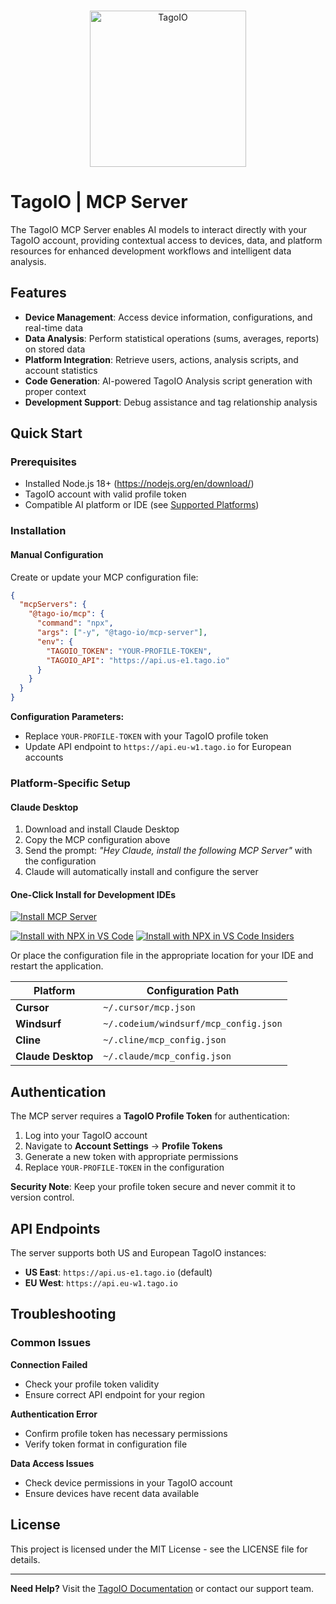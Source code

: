 <br/>
<p align="center">
  <img src="https://assets.tago.io/tagoio/tagoio.png" width="250px" alt="TagoIO"></img>
</p>

# TagoIO | MCP Server

The TagoIO MCP Server enables AI models to interact directly with your TagoIO account, providing contextual access to devices, data, and platform resources for enhanced development workflows and intelligent data analysis.

## Features

- **Device Management**: Access device information, configurations, and real-time data
- **Data Analysis**: Perform statistical operations (sums, averages, reports) on stored data
- **Platform Integration**: Retrieve users, actions, analysis scripts, and account statistics
- **Code Generation**: AI-powered TagoIO Analysis script generation with proper context
- **Development Support**: Debug assistance and tag relationship analysis

## Quick Start

### Prerequisites

- Installed Node.js 18+ (https://nodejs.org/en/download/)
- TagoIO account with valid profile token
- Compatible AI platform or IDE (see [Supported Platforms](#supported-platforms))

### Installation

#### Manual Configuration

Create or update your MCP configuration file:

```json
{
  "mcpServers": {
    "@tago-io/mcp": {
      "command": "npx",
      "args": ["-y", "@tago-io/mcp-server"],
      "env": {
        "TAGOIO_TOKEN": "YOUR-PROFILE-TOKEN",
        "TAGOIO_API": "https://api.us-e1.tago.io"
      }
    }
  }
}
```

**Configuration Parameters:**

- Replace `YOUR-PROFILE-TOKEN` with your TagoIO profile token
- Update API endpoint to `https://api.eu-w1.tago.io` for European accounts

### Platform-Specific Setup

#### Claude Desktop

1. Download and install Claude Desktop
2. Copy the MCP configuration above
3. Send the prompt: _"Hey Claude, install the following MCP Server"_ with the configuration
4. Claude will automatically install and configure the server

#### One-Click Install for Development IDEs

[![Install MCP Server](https://cursor.com/deeplink/mcp-install-light.svg)](https://cursor.com/install-mcp?name=%40tago-io%2Fmcp&config=eyJjb21tYW5kIjoibnB4IC15IEB0YWdvLWlvL21jcC1zZXJ2ZXIiLCJlbnYiOnsiVEFHT0lPX1RPS0VOIjoiWU9VUi1QUk9GSUxFLVRPS0VOIiwiVEFHT0lPX0FQSSI6Imh0dHBzOi8vYXBpLnVzLWUxLnRhZ28uaW8ifX0%3D)

[![Install with NPX in VS Code](https://img.shields.io/badge/VS_Code-NPM-0098FF?style=flat-square&logo=visualstudiocode&logoColor=white)](https://insiders.vscode.dev/redirect/mcp/install?name=%40tago-io%2Fmcp&config=%7B%22command%22%3A%22npx%22%2C%22args%22%3A%5B%22-y%22%2C%22%40tago-io%2Fmcp-server%22%5D%2C%22env%22%3A%7B%22TAGOIO_TOKEN%22%3A%22%24%7Binput%3AtagoToken%7D%22%2C%22TAGOIO_API%22%3A%22https%3A%2F%2Fapi.us-e1.tago.io%22%7D%7D&inputs=%5B%7B%22type%22%3A%22promptString%22%2C%22id%22%3A%22tagoToken%22%2C%22description%22%3A%22TagoIO%20Profile%20Token%22%2C%22password%22%3Atrue%7D%5D) [![Install with NPX in VS Code Insiders](https://img.shields.io/badge/VS_Code_Insiders-NPM-24bfa5?style=flat-square&logo=visualstudiocode&logoColor=white)](https://insiders.vscode.dev/redirect/mcp/install?name=%40tago-io%2Fmcp&config=%7B%22command%22%3A%22npx%22%2C%22args%22%3A%5B%22-y%22%2C%22%40tago-io%2Fmcp-server%22%5D%2C%22env%22%3A%7B%22TAGOIO_TOKEN%22%3A%22%24%7Binput%3AtagoToken%7D%22%2C%22TAGOIO_API%22%3A%22https%3A%2F%2Fapi.us-e1.tago.io%22%7D%7D&inputs=%5B%7B%22type%22%3A%22promptString%22%2C%22id%22%3A%22tagoToken%22%2C%22description%22%3A%22TagoIO%20Profile%20Token%22%2C%22password%22%3Atrue%7D%5D&quality=insiders)

Or place the configuration file in the appropriate location for your IDE and restart the application.

| Platform           | Configuration Path                    |
| ------------------ | ------------------------------------- |
| **Cursor**         | `~/.cursor/mcp.json`                  |
| **Windsurf**       | `~/.codeium/windsurf/mcp_config.json` |
| **Cline**          | `~/.cline/mcp_config.json`            |
| **Claude Desktop** | `~/.claude/mcp_config.json`           |

## Authentication

The MCP server requires a **TagoIO Profile Token** for authentication:

1. Log into your TagoIO account
2. Navigate to **Account Settings** → **Profile Tokens**
3. Generate a new token with appropriate permissions
4. Replace `YOUR-PROFILE-TOKEN` in the configuration

**Security Note**: Keep your profile token secure and never commit it to version control.

## API Endpoints

The server supports both US and European TagoIO instances:

- **US East**: `https://api.us-e1.tago.io` (default)
- **EU West**: `https://api.eu-w1.tago.io`

## Troubleshooting

### Common Issues

**Connection Failed**

- Check your profile token validity
- Ensure correct API endpoint for your region

**Authentication Error**

- Confirm profile token has necessary permissions
- Verify token format in configuration file

**Data Access Issues**

- Check device permissions in your TagoIO account
- Ensure devices have recent data available

## License

This project is licensed under the MIT License - see the LICENSE file for details.

---

**Need Help?** Visit the [TagoIO Documentation](https://docs.tago.io) or contact our support team.
